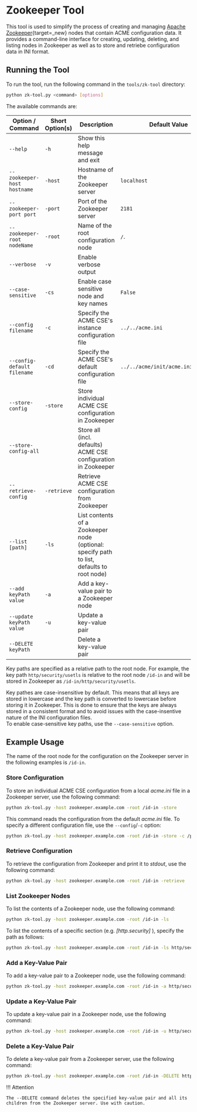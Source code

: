 # Zookeeper Tool

This tool is used to simplify the process of creating and managing [Apache Zookeeper](https://zookeeper.apache.org/){target=_new} nodes that contain ACME configuration data. It provides a command-line interface for creating, updating, deleting, and listing nodes in Zookeeper as well as to store and retriebe configuration data in INI format.

## Running the Tool

To run the tool, run the following command in the `tools/zk-tool` directory:

```bash
python zk-tool.py <command> [options]
```

The available commands are:

| Option / Command                         | Short Option(s) | Description                                                                                  | Default Value                          |
|------------------------------------------|-----------------|----------------------------------------------------------------------------------------------|----------------------------------------|
| `--help`                                 | `-h`            | Show this help message and exit                                                              |                                        |
| `--zookeeper-host hostname`              | `-host`         | Hostname of the Zookeeper server                                                             | `localhost`                            |
| `--zookeeper-port port`                  | `-port`         | Port of the Zookeeper server                                                                 | `2181`                                 |
| `--zookeeper-root nodeName`              | `-root`         | Name of the root configuration node                                                          | `/`.                                   |
| `--verbose`                              | `-v`            | Enable verbose output                                                                        |                                        |
| `--case-sensitive`                       | `-cs`           | Enable case sensitive node and key names                                                     | `False`                                |
| `--config filename`                      | `-c`            | Specify the ACME CSE's instance configuration file                                           | `../../acme.ini`                       |
| `--config-default filename`              | `-cd`           | Specify the ACME CSE's default configuration file                                            | `../../acme/init/acme.ini.default`     |
| `--store-config`                         | `-store`        | Store individual ACME CSE configuration in Zookeeper                                         |                                        |
| `--store-config-all`                     |                 | Store all (incl. defaults) ACME CSE configuration in Zookeeper                               |                                        |
| `--retrieve-config`                      | `-retrieve`     | Retrieve ACME CSE configuration from Zookeeper                                               |                                        |
| `--list [path]`                          | `-ls`           | List contents of a Zookeeper node (optional: specify path to list, defaults to root node)    |                                        |
| `--add keyPath value`                    | `-a`            | Add a key-value pair to a Zookeeper node                                                     |                                        |
| `--update keyPath value`                 | `-u`            | Update a key-value pair                                                                      |                                        |
| `--DELETE keyPath`                       |                 | Delete a key-value pair                                                                      |                                        |


Key paths are specified as a relative path to the root node. 
For example, the key path `http/security/usetls` is relative to the root node `/id-in` and will be stored
in Zookeeper as `/id-in/http/security/usetls`.

Key pathes are case-insensitive by default. This means that all keys are stored in lowercase and the
key path is converted to lowercase before storing it in Zookeeper. 
This is done to ensure that the keys are always stored in a consistent format and to avoid issues with
the case-insentive nature of the INI configuration files.  
To enable case-sensitive key paths, use the `--case-sensitive` option.

## Example Usage

The name of the root node for the configuration on the Zookeeper server in the following examples is `/id-in`. 


### Store Configuration

To store an individual ACME CSE configuration from a local *acme.ini* file in a Zookeeper server, use the following command:

```bash
python zk-tool.py -host zookeeper.example.com -root /id-in -store
```

This command reads the configuration from the default *acme.ini* file. To specify a different configuration file, use the `--config`/`-c` option:

```bash
python zk-tool.py -host zookeeper.example.com -root /id-in -store -c /path/to/your/acme.ini
```

### Retrieve Configuration

To retrieve the configuration from Zookeeper and print it to *stdout*, use the following command:

```bash
python zk-tool.py -host zookeeper.example.com -root /id-in -retrieve
```

### List Zookeeper Nodes

To list the contents of a Zookeeper node, use the following command:

```bash
python zk-tool.py -host zookeeper.example.com -root /id-in -ls
```

To list the contents of a specific section (e.g. *\[http.security]* ), specify the path as follows:

```bash
python zk-tool.py -host zookeeper.example.com -root /id-in -ls http/security
```

### Add a Key-Value Pair

To add a key-value pair to a Zookeeper node, use the following command:

```bash
python zk-tool.py -host zookeeper.example.com -root /id-in -a http/security/usetls true
```

### Update a Key-Value Pair

To update a key-value pair in a Zookeeper node, use the following command:

```bash
python zk-tool.py -host zookeeper.example.com -root /id-in -u http/security/usetls false
```

### Delete a Key-Value Pair

To delete a key-value pair from a Zookeeper server, use the following command:

```bash
python zk-tool.py -host zookeeper.example.com -root /id-in -DELETE http/security/usetls
```

!!! Attention

	The --DELETE command deletes the specified key-value pair and all its children from the Zookeeper server. Use with caution.
